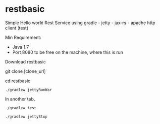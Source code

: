 # restbasic

Simple Hello world Rest Service using gradle - jetty - jax-rs - apache http client (test)

Min Requirement:

* Java 1.7
* Port 8080 to be free on the machine, where this is run

Download restbasic

git clone [clone_url]

cd restbasic

````
./gradlew jettyRunWar
````
In another tab,

````
./gradlew test

./gradlew jettyStop
````
